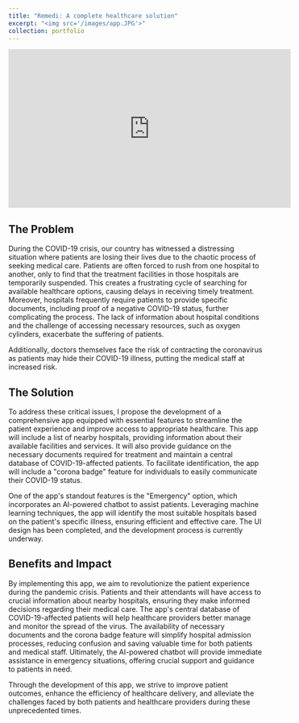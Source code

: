 ```yaml
---
title: "Remedi: A complete healthcare solution"
excerpt: "<img src='/images/app.JPG'>"
collection: portfolio
---
```


<iframe width="560" height="315" src="https://www.youtube.com/embed/2eKXh9XbTl8" frameborder="0" allowfullscreen></iframe>



##  The Problem

During the COVID-19 crisis, our country has witnessed a distressing situation where patients are losing their lives due to the chaotic process of seeking medical care. Patients are often forced to rush from one hospital to another, only to find that the treatment facilities in those hospitals are temporarily suspended. This creates a frustrating cycle of searching for available healthcare options, causing delays in receiving timely treatment. Moreover, hospitals frequently require patients to provide specific documents, including proof of a negative COVID-19 status, further complicating the process. The lack of information about hospital conditions and the challenge of accessing necessary resources, such as oxygen cylinders, exacerbate the suffering of patients.

Additionally, doctors themselves face the risk of contracting the coronavirus as patients may hide their COVID-19 illness, putting the medical staff at increased risk.

## The Solution

To address these critical issues, I propose the development of a comprehensive app equipped with essential features to streamline the patient experience and improve access to appropriate healthcare. This app will include a list of nearby hospitals, providing information about their available facilities and services. It will also provide guidance on the necessary documents required for treatment and maintain a central database of COVID-19-affected patients. To facilitate identification, the app will include a "corona badge" feature for individuals to easily communicate their COVID-19 status.

One of the app's standout features is the "Emergency" option, which incorporates an AI-powered chatbot to assist patients. Leveraging machine learning techniques, the app will identify the most suitable hospitals based on the patient's specific illness, ensuring efficient and effective care. The UI design has been completed, and the development process is currently underway.

## Benefits and Impact

By implementing this app, we aim to revolutionize the patient experience during the pandemic crisis. Patients and their attendants will have access to crucial information about nearby hospitals, ensuring they make informed decisions regarding their medical care. The app's central database of COVID-19-affected patients will help healthcare providers better manage and monitor the spread of the virus. The availability of necessary documents and the corona badge feature will simplify hospital admission processes, reducing confusion and saving valuable time for both patients and medical staff. Ultimately, the AI-powered chatbot will provide immediate assistance in emergency situations, offering crucial support and guidance to patients in need.

Through the development of this app, we strive to improve patient outcomes, enhance the efficiency of healthcare delivery, and alleviate the challenges faced by both patients and healthcare providers during these unprecedented times.
